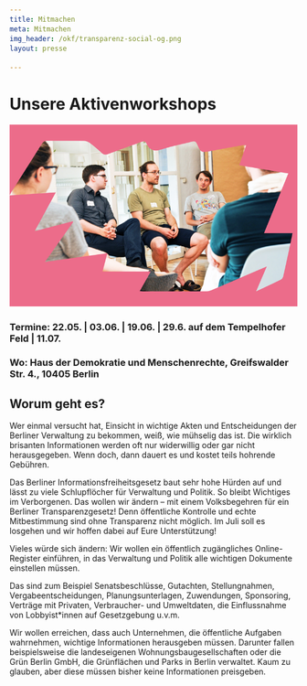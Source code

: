 ```yaml
---
title: Mitmachen
meta: Mitmachen
img_header: /okf/transparenz-social-og.png
layout: presse

---
```

# Unsere Aktivenworkshops

<img src="/volksentscheid/workshop_3.png" alt="" class="img-responsive">

### Termine: 22.05. | 03.06. | 19.06. | 29.6. auf dem Tempelhofer Feld | 11.07.
### Wo: Haus der Demokratie und Menschenrechte, Greifswalder Str. 4., 10405 Berlin

## Worum geht es?
Wer einmal versucht hat, Einsicht in wichtige Akten und Entscheidungen der Berliner Verwaltung zu bekommen, weiß, wie mühselig das ist. Die wirklich brisanten Informationen werden oft nur widerwillig oder gar nicht herausgegeben. Wenn doch, dann dauert es und kostet teils hohrende Gebühren.

Das Berliner Informationsfreiheitsgesetz baut sehr hohe Hürden auf und lässt zu viele Schlupflöcher für Verwaltung und Politik. So bleibt Wichtiges im Verborgenen. Das wollen wir ändern – mit einem Volksbegehren für ein Berliner Transparenzgesetz! Denn öffentliche Kontrolle und echte Mitbestimmung sind ohne Transparenz nicht möglich. Im Juli soll es losgehen und wir hoffen dabei auf Eure Unterstützung!

Vieles würde sich ändern: Wir wollen ein öffentlich zugängliches Online-Register einführen, in das Verwaltung und Politik alle wichtigen Dokumente einstellen müssen. 

Das sind zum Beispiel Senatsbeschlüsse, Gutachten, Stellungnahmen, Vergabeentscheidungen, Planungsunterlagen, Zuwendungen, Sponsoring, Verträge mit Privaten, Verbraucher- und Umweltdaten, die Einflussnahme von Lobbyist*innen auf Gesetzgebung u.v.m.

Wir wollen erreichen, dass auch Unternehmen, die öffentliche Aufgaben wahrnehmen, wichtige Informationen herausgeben müssen. Darunter fallen beispielsweise die landeseigenen Wohnungsbaugesellschaften oder die Grün Berlin GmbH, die Grünflächen und Parks in Berlin verwaltet. Kaum zu glauben, aber diese müssen bisher keine Informationen preisgeben.


